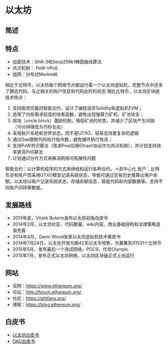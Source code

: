 # 以太坊

## 简述

## 特点

- 加密技术：SHA-3和Secp256k1椭圆曲线算法
- 共识机制： PoW->PoS
- 组网：分布式Merkle树

相比于比特币，以太坊每个网络节点都运行着一个以太坊虚拟机，完整节点中还多了静态代码，与之相关的账户信息和代码此时的状态
相比比特币，以太坊区块链技术特点：

1. 支持图灵完备的智能合约，设计了编程语言Solidity和虚拟机EVM；
2. 选用了内存需求较高的哈希函数，避免出现强算力矿机、矿池攻击；
3. 叔块（uncle block）激励机制，降低矿池的优势，并减少了区块产生间隔（10分钟降低为15秒左右）
4. 采用账户系统和世界状态，而不是UTXO，容易支持更复杂的逻辑
5. 通过Gas限制代码执行指令数，避免循环执行攻击；
6. 支持PoW共识算法（改进Pow应用Ethash协议作为共识机制），并计划支持效率更高PoS算法
7. 计划通过分片方式来解决网络可拓展性问题

智能合约：以计算机程序的方式来缔结和运行各种合约。->去中心化
账户：比特币没有账户而采用UTXO模型记录系统状态，导致可通过交易历史推算出用户余额。以太坊以账户记录系统状态，存储余额信息、智能代码和内部数据等。支持不同账户间转移数据。

## 发展路线

- 2013年底，Vitalik Buterin发布以太坊初版白皮书
- 2014年2月，以太坊社区、代码数量、wiki内容、商业基础结构和法律策略逐渐完善
- 2014年4月，Gavin Wood发表以太坊虚拟机技术黄皮书
- 2014年7月24日，以太坊开放为期42天以太币预售，共募集到31531个比特币
- 2015年5月，发布最后一个测试网络，POC9，代号Olympic
- 2015年7月，发布正式以太坊网络，以太坊区块链正式上线运行

## 网站

- 官网：<https://www.ethereum.org/>
- 论坛：<http://forum.ethereum.org/>
- 社区：<https://ethfans.org/>
- 博客：<https://blog.ethereum.org/>

## 白皮书

- [以太坊白皮书](以太坊白皮书.md)
- [DAO白皮书](DAO白皮书.md)
